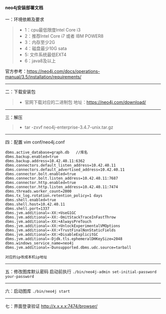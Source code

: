 #### neo4j安装部署文档



一：环境依赖及要求
 > * 1：cpu最低限度Intel Core i3
 > * 2：推荐Intel Core i7 或者 IBM POWER8
 > * 3：内存至少2G
 > * 4：磁盘最少10G sata
 > * 5: 文件系统最低EXT4
 > * 6：java8及以上

 官方参考：https://neo4j.com/docs/operations-manual/3.5/installation/requirements/

-------------------------------------------------------------------

二：下载安装包
> * 官网下载对应的二进制包  地址：https://neo4j.com/download/

-------------------------------------------------------------------


三：解压

> * tar -zxvf  neo4j-enterprise-3.4.7-unix.tar.gz
 -----------------------------------------------------------
四：配置
vim conf/neo4j.conf
```
dbms.active_database=graph.db   //库名
dbms.backup.enabled=true
dbms.backup.address=10.42.40.11:6362   
dbms.connectors.default_listen_address=10.42.40.11
dbms.connectors.default_advertised_address=10.42.40.11
dbms.connector.bolt.enabled=true
dbms.connector.bolt.listen_address=10.42.40.11:7687
dbms.connector.http.enabled=true
dbms.connector.http.listen_address=10.42.40.11:7474
dbms.threads.worker_count=2000
dbms.tx_log.rotation.retention_policy=1 days
dbms.shell.enabled=true
dbms.shell.host=10.42.40.11
dbms.shell.port=1337
dbms.jvm.additional=-XX:+UseG1GC
dbms.jvm.additional=-XX:-OmitStackTraceInFastThrow
dbms.jvm.additional=-XX:+AlwaysPreTouch
dbms.jvm.additional=-XX:+UnlockExperimentalVMOptions
dbms.jvm.additional=-XX:+TrustFinalNonStaticFields
dbms.jvm.additional=-XX:+DisableExplicitGC
dbms.jvm.additional=-Djdk.tls.ephemeralDHKeySize=2048
dbms.windows_service_name=neo4j
dbms.jvm.additional=-Dunsupported.dbms.udc.source=tarball

对应的ip改成本机ip地址
```


-----------------------------------------------------------

五：修改图库默认密码
启动前执行
`./bin/neo4j-admin set-initial-password your-password`

-----------------------------------------------------------


六：启动图库
`./bin/neo4j start `

-----------------------------------------------------------


七：界面登录验证
 http://x.x.x.x:7474/browser/